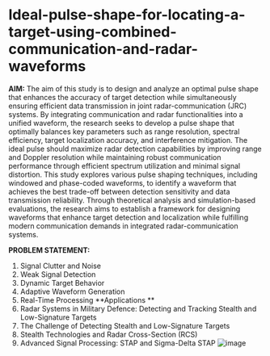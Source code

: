 # Ideal-pulse-shape-for-locating-a-target-using-combined-communication-and-radar-waveforms
**AIM:** The aim of this study is to design and analyze an optimal pulse shape that enhances the accuracy of target detection while simultaneously ensuring efficient data transmission in joint radar-communication (JRC) systems. By integrating communication and radar functionalities into a unified waveform, the research seeks to develop a pulse shape that optimally balances key parameters such as range resolution, spectral efficiency, target localization accuracy, and interference mitigation. The ideal pulse should maximize radar detection capabilities by improving range and Doppler resolution while maintaining robust communication performance through efficient spectrum utilization and minimal signal distortion. This study explores various pulse shaping techniques, including windowed and phase-coded waveforms, to identify a waveform that achieves the best trade-off between detection sensitivity and data transmission reliability. Through theoretical analysis and simulation-based evaluations, the research aims to establish a framework for designing waveforms that enhance target detection and localization while fulfilling modern communication demands in integrated radar-communication systems.

**PROBLEM STATEMENT:**
1. Signal Clutter and Noise
2. Weak Signal Detection
3. Dynamic Target Behavior
4. Adaptive Waveform Generation
5. Real-Time Processing
**Applications **
1. Radar Systems in Military Defence: Detecting and Tracking Stealth and Low-Signature Targets
2. The Challenge of Detecting Stealth and Low-Signature Targets
3. Stealth Technologies and Radar Cross-Section (RCS)
4. Advanced Signal Processing: STAP and Sigma-Delta STAP 
![image](https://github.com/user-attachments/assets/4f3c44de-160b-45d9-9fd6-e2b4cd03cc6b)
